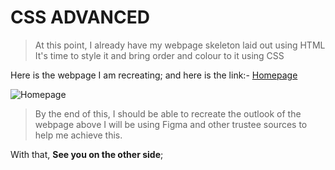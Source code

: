 # CSS ADVANCED

> At this point, I already have my webpage skeleton laid out using HTML
> It's time to style it and bring order and colour to it using CSS


Here is the webpage I am recreating; and here is the link:-
[Homepage](https://www.figma.com/file/yRdSGrt6hf1WYWIz8KV46f/Homepage?node-id=0%3A1)

![Homepage](https://user-images.githubusercontent.com/61325877/192328727-1c5539b6-12f8-4392-bed4-dd1ed9f3a317.png)

> By the end of this, 
> I should be able to recreate the outlook of the webpage above
> I will be using Figma and other trustee sources to help me achieve this.
       
       
With that, **See you on the other side**;  
